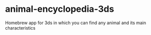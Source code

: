 # animal-encyclopedia-3ds
Homebrew app for 3ds in which you can find any animal and its main characteristics
